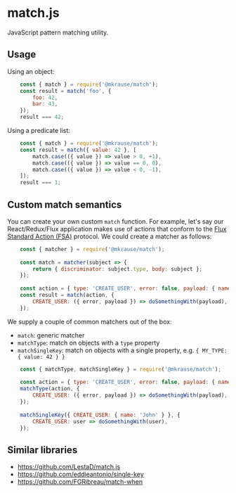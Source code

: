 
# match.js

JavaScript pattern matching utility.


## Usage

Using an object:

```js
    const { match } = require('@mkrause/match');
    const result = match('foo', {
        foo: 42,
        bar: 43,
    });
    result === 42;
```

Using a predicate list:

```js
    const { match } = require('@mkrause/match');
    const result = match({ value: 42 }, [
        match.case(({ value }) => value > 0, +1),
        match.case(({ value }) => value == 0, 0),
        match.case(({ value }) => value < 0, -1),
    ]);
    result === 1;
```


## Custom match semantics

You can create your own custom `match` function. For example, let's say our React/Redux/Flux application makes use of actions that conform to the [Flux Standard Action (FSA)](https://github.com/acdlite/flux-standard-action) protocol. We could create a matcher as follows:

```js
    const { matcher } = require('@mkrause/match');
    
    const match = matcher(subject => {
        return { discriminator: subject.type, body: subject };
    });
    
    const action = { type: 'CREATE_USER', error: false, payload: { name: 'John' } };
    const result = match(action, {
        CREATE_USER: ({ error, payload }) => doSomethingWith(payload),
    });
```

We supply a couple of common matchers out of the box:

- `match`: generic matcher
- `matchType`: match on objects with a `type` property
- `matchSingleKey`: match on objects with a single property, e.g. `{ MY_TYPE: { value: 42 } }`

```js
    const { matchType, matchSingleKey } = require('@mkrause/match');
    
    const action = { type: 'CREATE_USER', error: false, payload: { name: 'John' } };
    matchType(action, {
        CREATE_USER: ({ error, payload }) => doSomethingWith(payload),
    });
    
    matchSingleKey({ CREATE_USER: { name: 'John' } }, {
        CREATE_USER: user => doSomethingWith(user),
    });
```


## Similar libraries

- https://github.com/LestaD/match.js
- https://github.com/eddieantonio/single-key
- https://github.com/FGRibreau/match-when
